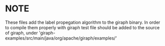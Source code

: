 # NOTE

These files add the label propegation algorithm to the giraph binary.
In order to compile them properly with giraph test file should be added to the source of giraph, under 'giraph-examples/src/main/java/org/apache/giraph/examples/'
